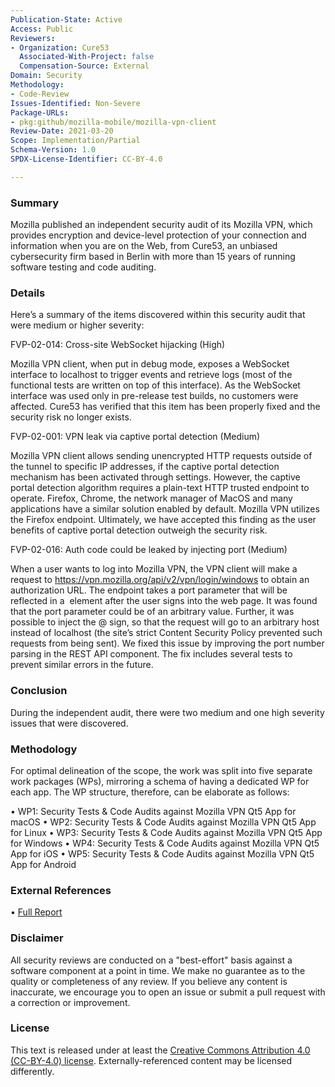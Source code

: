 ```yaml
---
Publication-State: Active
Access: Public
Reviewers:
- Organization: Cure53
  Associated-With-Project: false
  Compensation-Source: External
Domain: Security
Methodology: 
- Code-Review
Issues-Identified: Non-Severe
Package-URLs:
- pkg:github/mozilla-mobile/mozilla-vpn-client
Review-Date: 2021-03-20
Scope: Implementation/Partial
Schema-Version: 1.0
SPDX-License-Identifier: CC-BY-4.0

---
```


### Summary

Mozilla published an independent security audit of its Mozilla VPN, which provides encryption and device-level protection of your connection and information when you are on the Web, from Cure53, an unbiased cybersecurity firm based in Berlin with more than 15 years of running software testing and code auditing.

### Details

Here’s a summary of the items discovered within this security audit that were medium or higher severity:

FVP-02-014: Cross-site WebSocket hijacking (High)

Mozilla VPN client, when put in debug mode, exposes a WebSocket interface to localhost to trigger events and retrieve logs (most of the functional tests are written on top of this interface). As the WebSocket interface was used only in pre-release test builds, no customers were affected.  Cure53 has verified that this item has been properly fixed and the security risk no longer exists.

FVP-02-001: VPN leak via captive portal detection (Medium)

Mozilla VPN client allows sending unencrypted HTTP requests outside of the tunnel to specific IP addresses, if the captive portal detection mechanism has been activated through settings.  However, the captive portal detection algorithm requires a plain-text HTTP trusted endpoint to operate. Firefox, Chrome, the network manager of MacOS and many applications have a similar solution enabled by default. Mozilla VPN utilizes the Firefox endpoint.  Ultimately, we have accepted this finding as the user benefits of captive portal detection outweigh the security risk.

FVP-02-016: Auth code could be leaked by injecting port (Medium)

When a user wants to log into Mozilla VPN, the VPN client will make a request to https://vpn.mozilla.org/api/v2/vpn/login/windows to obtain an authorization URL. The endpoint takes a port parameter that will be reflected in a <img> element after the user signs into the web page. It was found that the port parameter could be of an arbitrary value. Further, it was possible to inject the @ sign, so that the request will go to an arbitrary host instead of localhost (the site’s strict Content Security Policy prevented such requests from being sent). We fixed this issue by improving the port number parsing in the REST API component. The fix includes several tests to prevent similar errors in the future.

### Conclusion

During the independent audit, there were two medium and one high severity issues that were discovered.


### Methodology

For optimal delineation of the scope, the work was split into five separate work packages
(WPs), mirroring a schema of having a dedicated WP for each app. The WP structure,
therefore, can be elaborate as follows:

• WP1: Security Tests & Code Audits against Mozilla VPN Qt5 App for macOS
• WP2: Security Tests & Code Audits against Mozilla VPN Qt5 App for Linux
• WP3: Security Tests & Code Audits against Mozilla VPN Qt5 App for Windows
• WP4: Security Tests & Code Audits against Mozilla VPN Qt5 App for iOS
• WP5: Security Tests & Code Audits against Mozilla VPN Qt5 App for Android

### External References

• [Full Report](https://blog.mozilla.org/security/files/2021/08/FVP-02-report.final_.pdf)  


### Disclaimer

All security reviews are conducted on a "best-effort" basis against a software
component at a point in time. We make no guarantee as to the quality or completeness
of any review. If you believe any content is inaccurate, we encourage you to open
an issue or submit a pull request with a correction or improvement.

### License

This text is released under at least the
[Creative Commons Attribution 4.0 (CC-BY-4.0) license](https://creativecommons.org/licenses/by/4.0/legalcode.txt).
Externally-referenced content may be licensed differently.

